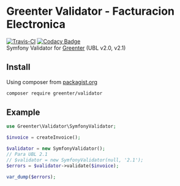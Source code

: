 # Greenter Validator - Facturacion Electronica

 [![Travis-CI](https://img.shields.io/travis/giansalex/greenter-validator.svg?label=travis-ci&branch=master&style=flat-square)](https://travis-ci.org/giansalex/greenter-validator)
 [![Codacy Badge](https://api.codacy.com/project/badge/Grade/b237d274d88d47fbab43ddac252d73a9)](https://www.codacy.com/app/giansalex/greenter-validator?utm_source=github.com&amp;utm_medium=referral&amp;utm_content=giansalex/greenter-validator&amp;utm_campaign=Badge_Grade)    
Symfony Validator for [Greenter](https://github.com/giansalex/greenter) (UBL v2.0, v2.1)

## Install
Using composer from [packagist.org](https://packagist.org/packages/greenter/validator)
```bash
composer require greenter/validator
```

## Example

```php
use Greenter\Validator\SymfonyValidator;

$invoice = createInvoice();

$validator = new SymfonyValidator();
// Para UBL 2.1
// $validator = new SymfonyValidator(null, '2.1');
$errors = $validator->validate($invoice);

var_dump($errors);
```

